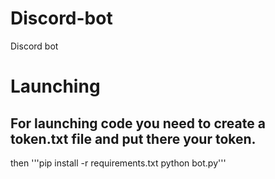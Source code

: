 # Discord-bot
Discord bot

# Launching
## For launching code you need to create a token.txt file and put there your token.

then
'''pip install -r requirements.txt
python bot.py'''
